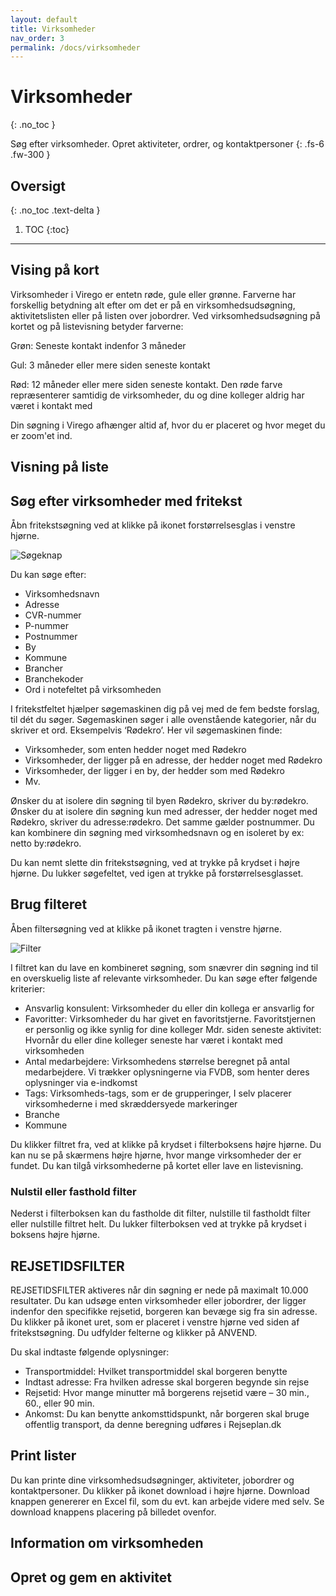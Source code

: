 ```yaml
---
layout: default
title: Virksomheder
nav_order: 3
permalink: /docs/virksomheder
---
```


# Virksomheder
{: .no_toc }


Søg efter virksomheder. Opret aktiviteter, ordrer, og kontaktpersoner
{: .fs-6 .fw-300 }

## Oversigt
{: .no_toc .text-delta }

1. TOC
{:toc}

---

## Vising på kort

Virksomheder i Virego er entetn røde, gule eller grønne. Farverne har forskellig betydning alt efter om det er på en virksomhedsudsøgning, aktivitetslisten eller på listen over jobordrer. Ved virksomhedsudsøgning på kortet og på listevisning betyder farverne: 

<span class="d-inline-block p-2 mr-1 v-align-middle bg-green-000"></span>Grøn: Seneste kontakt indenfor 3 måneder

<span class="d-inline-block p-2 mr-1 v-align-middle bg-yellow-000"></span>Gul: 3 måneder eller mere siden seneste kontakt

<span class="d-inline-block p-2 mr-1 v-align-middle bg-red-000"></span>Rød: 12 måneder eller mere siden seneste kontakt. Den røde farve repræsenterer samtidig de virksomheder, du og dine kolleger aldrig har været i kontakt med

Din søgning i Virego afhænger altid af, hvor du er placeret og hvor meget du er zoom'et ind.

## Visning på liste

## Søg efter virksomheder med fritekst

Åbn fritekstsøgning ved at klikke på ikonet forstørrelsesglas i venstre hjørne.

![Søgeknap](/virego-guide/assets/virksomheder/soegeknap.png "Søgeknap")

Du kan søge efter:

- Virksomhedsnavn
- Adresse 
- CVR-nummer
- P-nummer
- Postnummer
- By
- Kommune
- Brancher 
- Branchekoder 
- Ord i notefeltet på virksomheden 

I fritekstfeltet hjælper søgemaskinen dig på vej med de fem bedste forslag, til dét du søger. Søgemaskinen søger i alle ovenstående kategorier, når du skriver et ord. Eksempelvis ‘Rødekro’. Her vil søgemaskinen finde:

- Virksomheder, som enten hedder noget med Rødekro
- Virksomheder, der ligger på en adresse, der hedder noget med Rødekro
- Virksomheder, der ligger i en by, der hedder som med Rødekro 
- Mv. 

Ønsker du at isolere din søgning til byen Rødekro, skriver du by:rødekro. Ønsker du at isolere din søgning kun med adresser, der hedder noget med Rødekro, skriver du adresse:rødekro. Det samme gælder postnummer. Du kan kombinere din søgning med virksomhedsnavn og en isoleret by ex: netto by:rødekro. 

Du kan nemt slette din fritekstsøgning, ved at trykke på krydset i højre hjørne. Du lukker søgefeltet, ved igen at trykke på forstørrelsesglasset. 

## Brug filteret

Åben filtersøgning ved at klikke på ikonet tragten i venstre hjørne. 

![Filter](/virego-guide/assets/virksomheder/filter.png "Filter")

I filtret kan du lave en kombineret søgning, som snævrer din søgning ind til en overskuelig liste af relevante virksomheder. Du kan søge efter følgende kriterier: 

- Ansvarlig konsulent: Virksomheder du eller din kollega er ansvarlig for 
- Favoritter: Virksomheder du har givet en favoritstjerne. Favoritstjernen er personlig og ikke synlig for dine kolleger 
Mdr. siden seneste aktivitet: Hvornår du eller dine kolleger seneste har været i kontakt med virksomheden
- Antal medarbejdere: Virksomhedens størrelse beregnet på antal medarbejdere. Vi trækker oplysningerne via FVDB, som henter deres oplysninger via e-indkomst 
- Tags: Virksomheds-tags, som er de grupperinger, I selv placerer virksomhederne i med skræddersyede markeringer 
- Branche
- Kommune

Du klikker filtret fra, ved at klikke på krydset i filterboksens højre hjørne. Du kan nu se på skærmens højre hjørne, hvor mange virksomheder der er fundet. Du kan tilgå virksomhederne på kortet eller lave en listevisning. 

### Nulstil eller fasthold filter
Nederst i filterboksen kan du fastholde dit filter, nulstille til fastholdt filter eller nulstille filtret helt. Du lukker filterboksen ved at trykke på krydset i boksens højre hjørne. 

## REJSETIDSFILTER

REJSETIDSFILTER aktiveres når din søgning er nede på maximalt 10.000 resultater. 
Du kan udsøge enten virksomheder eller jobordrer, der ligger indenfor den specifikke rejsetid, borgeren kan bevæge sig fra sin adresse. Du klikker på ikonet uret, som er placeret i venstre hjørne ved siden af fritekstsøgning. Du udfylder felterne og klikker på ANVEND.

Du skal indtaste følgende oplysninger: 

- Transportmiddel: Hvilket transportmiddel skal borgeren benytte
- Indtast adresse: Fra hvilken adresse skal borgeren begynde sin rejse 
- Rejsetid: Hvor mange minutter må borgerens rejsetid være – 30 min., 60., eller 90 min. 
- Ankomst: Du kan benytte ankomsttidspunkt, når borgeren skal bruge offentlig transport, da denne beregning udføres i Rejseplan.dk 


## Print lister

Du kan printe dine virksomhedsudsøgninger, aktiviteter, jobordrer og kontaktpersoner. Du klikker på ikonet download i højre hjørne. Download knappen genererer en Excel fil, som du evt. kan arbejde videre med selv. Se download knappens placering på billedet ovenfor. 

## Information om virksomheden

## Opret og gem en aktivitet